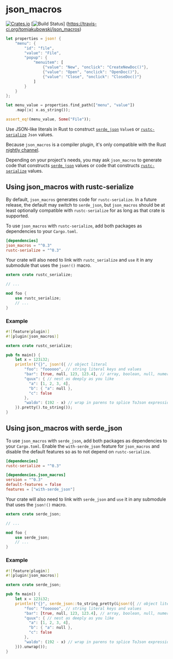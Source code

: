 # json_macros

[![Crates.io](https://img.shields.io/crates/v/json_macros.svg)](https://crates.io/crates/json_macros)
[![Build Status](https://travis-ci.org/tomjakubowski/json_macros.svg?branch=master)]
(https://travis-ci.org/tomjakubowski/json_macros)

``` rust
let properties = json! {
    "menu": {
        "id": "file",
        "value": "File",
        "popup": {
            "menuitem": [
                {"value": "New", "onclick": "CreateNewDoc()"},
                {"value": "Open", "onclick": "OpenDoc()"},
                {"value": "Close", "onclick": "CloseDoc()"}
            ]
        }
    }
};

let menu_value = properties.find_path(["menu", "value"])
    .map(|x| x.as_string());

assert_eq!(menu_value, Some("File"));
```

Use JSON-like literals in Rust to construct [`serde_json`][] `Value`s
or [`rustc-serialize`][] `Json` values.

Because `json_macros` is a compiler plugin, it's only compatible with
the Rust [nightly channel][rust-nightly].

Depending on your project's needs, you may ask `json_macros` to
generate code that constructs [`serde_json`][] values or code that
constructs [`rustc-serialize`][] values.

## Using json_macros with rustc-serialize

By default, `json_macros` generates code for `rustc-serialize`.  In a
future release, the default may switch to `serde_json`, but
`json_macros` should be at least optionally compatible with
`rustc-serialize` for as long as that crate is supported.

To use `json_macros` with `rustc-serialize`, add both packages as
dependencies to your `Cargo.toml`.

```toml
[dependencies]
json_macros = "^0.3"
rustc-serialize = "^0.3"
```

Your crate will also need to link with `rustc_serialize` and `use` it
in any submodule that uses the `json!()` macro.

```rust
extern crate rustc_serialize;

// ...

mod foo {
    use rustc_serialize;
    // ...
}
```

### Example

```rust
#![feature(plugin)]
#![plugin(json_macros)]

extern crate rustc_serialize;

pub fn main() {
    let x = 123i32;
    println!("{}", json!({ // object literal
        "foo": "foooooo", // string literal keys and values
        "bar": [true, null, 123, 123.4], // array, boolean, null, numeric literals
        "quux": { // nest as deeply as you like
          "a": [1, 2, 3, 4],
          "b": { "a": null },
          "c": false
        },
        "waldo": (192 - x) // wrap in parens to splice ToJson expressions directly
    }).pretty().to_string());
}
```

## Using json_macros with serde_json

To use `json_macros` with `serde_json`, add both packages as
dependencies to your `Cargo.toml`.  Enable the `with-serde_json`
feature for `json_macros` and disable the default features so as to
not depend on `rustc-serialize`.

```toml
[dependencies]
rustc-serialize = "^0.3"

[dependencies.json_macros]
version = "^0.3"
default-features = false
features = ["with-serde_json"]
```

Your crate will also need to link with `serde_json` and `use` it in
any submodule that uses the `json!()` macro.

```rust
extern crate serde_json;

// ...

mod foo {
    use serde_json;
    // ...
}
```

### Example

```rust
#![feature(plugin)]
#![plugin(json_macros)]

extern crate serde_json;

pub fn main() {
    let x = 123i32;
    println!("{}", serde_json::to_string_pretty(&json!({ // object literal
        "foo": "foooooo", // string literal keys and values
        "bar": [true, null, 123, 123.4], // array, boolean, null, numeric literals
        "quux": { // nest as deeply as you like
          "a": [1, 2, 3, 4],
          "b": { "a": null },
          "c": false
        },
        "waldo": (192 - x) // wrap in parens to splice ToJson expressions directly
    })).unwrap());
}
```

[`serde_json`]: <https://github.com/serde-rs/json>
[`rustc-serialize`]: <https://doc.rust-lang.org/rustc-serialize/rustc_serialize/index.html>
[rust-nightly]: <http://doc.rust-lang.org/book/nightly-rust.html>
